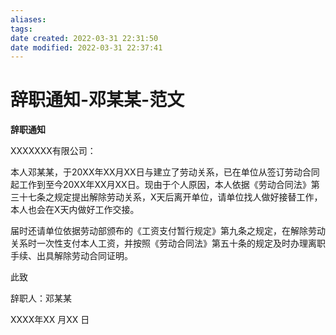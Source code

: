 ```yaml
---
aliases: 
tags: 
date created: 2022-03-31 22:31:50
date modified: 2022-03-31 22:37:41
---
```


# 辞职通知-邓某某-范文

**辞职通知**

XXXXXXX有限公司：

本人邓某某，于20XX年XX月XX日与建立了劳动关系，已在单位从签订劳动合同起工作到至今20XX年XX月XX日。现由于个人原因，本人依据《劳动合同法》第三十七条之规定提出解除劳动关系，X天后离开单位，请单位找人做好接替工作，本人也会在X天内做好工作交接。

届时还请单位依据劳动部颁布的《工资支付暂行规定》第九条之规定，在解除劳动关系时一次性支付本人工资，并按照《劳动合同法》第五十条的规定及时办理离职手续、出具解除劳动合同证明。

此致

辞职人：邓某某

XXXX年XX 月XX 日
